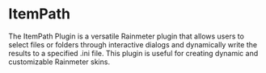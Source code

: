 # ItemPath
The ItemPath Plugin is a versatile Rainmeter plugin that allows users to select files or folders through interactive dialogs and dynamically write the results to a specified .ini file. This plugin is useful for creating dynamic and customizable Rainmeter skins.
